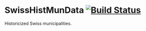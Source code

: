 # SwissHistMunData [![Build Status](https://travis-ci.org/krlmlr/SwissHistMunData.png?branch=master)](https://travis-ci.org/krlmlr/SwissHistMunData)

Historicized Swiss municipalities.
